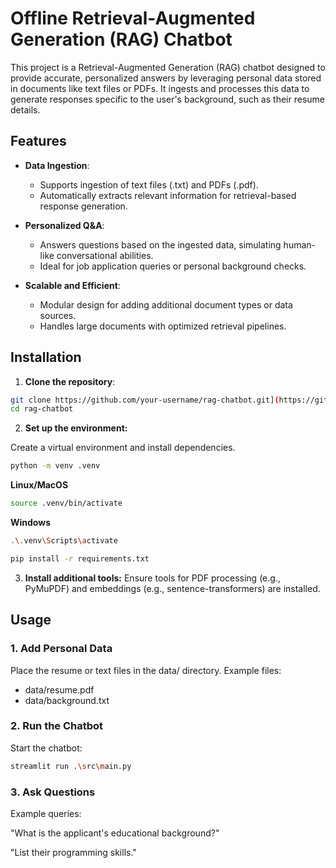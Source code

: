 # Offline Retrieval-Augmented Generation (RAG) Chatbot
This project is a Retrieval-Augmented Generation (RAG) chatbot designed to provide accurate, personalized answers by leveraging personal data stored in documents like text files or PDFs. It ingests and processes this data to generate responses specific to the user's background, such as their resume details.

## Features
* **Data Ingestion**:
  
  * Supports ingestion of text files (.txt) and PDFs (.pdf).
  * Automatically extracts relevant information for retrieval-based response generation.
  
* **Personalized Q&A**:
  
  * Answers questions based on the ingested data, simulating human-like conversational abilities.
  * Ideal for job application queries or personal background checks.
    
* **Scalable and Efficient**:
  
  * Modular design for adding additional document types or data sources.
  * Handles large documents with optimized retrieval pipelines.

## Installation
1. **Clone the repository**:

```bash
git clone https://github.com/your-username/rag-chatbot.git](https://github.com/Q-Dead/RAG-based_AI_App 
cd rag-chatbot
```

2. **Set up the environment:**
   
  Create a virtual environment and install dependencies.

```bash
python -m venv .venv
```
**Linux/MacOS**
```bash
source .venv/bin/activate
```
**Windows**
```bash
.\.venv\Scripts\activate
```
```bash
pip install -r requirements.txt
``` 
3. **Install additional tools:**
Ensure tools for PDF processing (e.g., PyMuPDF) and embeddings (e.g., sentence-transformers) are installed.

## Usage
### 1. Add Personal Data
Place the resume or text files in the data/ directory. Example files:

* data/resume.pdf
* data/background.txt
  
### 2. Run the Chatbot
Start the chatbot:

```bash
streamlit run .\src\main.py
```
### 3. Ask Questions
Example queries:

"What is the applicant's educational background?"

"List their programming skills."
